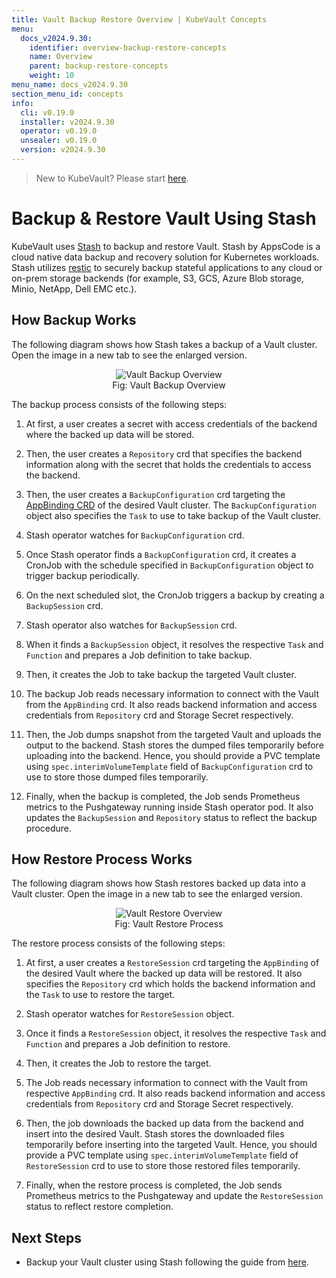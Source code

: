 ```yaml
---
title: Vault Backup Restore Overview | KubeVault Concepts
menu:
  docs_v2024.9.30:
    identifier: overview-backup-restore-concepts
    name: Overview
    parent: backup-restore-concepts
    weight: 10
menu_name: docs_v2024.9.30
section_menu_id: concepts
info:
  cli: v0.19.0
  installer: v2024.9.30
  operator: v0.19.0
  unsealer: v0.19.0
  version: v2024.9.30
---
```


> New to KubeVault? Please start [here](/docs/v2024.9.30/README).

# Backup & Restore Vault Using Stash

KubeVault uses [Stash](https://stash.run) to backup and restore Vault. Stash by AppsCode is a cloud native data backup and recovery solution for Kubernetes workloads. Stash utilizes [restic](https://github.com/restic/restic) to securely backup stateful applications to any cloud or on-prem storage backends (for example, S3, GCS, Azure Blob storage, Minio, NetApp, Dell EMC etc.).

## How Backup Works

The following diagram shows how Stash takes a backup of a Vault cluster. Open the image in a new tab to see the enlarged version.

<figure align="center">
 <img alt="Vault Backup Overview" src="/docs/v2024.9.30/images/concepts/backup.svg">
  <figcaption align="center">Fig: Vault Backup Overview</figcaption>
</figure>

The backup process consists of the following steps:

1. At first, a user creates a secret with access credentials of the backend where the backed up data will be stored.

2. Then, the user creates a `Repository` crd that specifies the backend information along with the secret that holds the credentials to access the backend.

3. Then, the user creates a `BackupConfiguration` crd targeting the [AppBinding CRD](/docs/v2024.9.30/concepts/vault-server-crds/auth-methods/appbinding) of the desired Vault cluster. The `BackupConfiguration` object also specifies the `Task` to use to take backup of the Vault cluster.

4. Stash operator watches for `BackupConfiguration` crd.

5. Once Stash operator finds a `BackupConfiguration` crd, it creates a CronJob with the schedule specified in `BackupConfiguration` object to trigger backup periodically.

6. On the next scheduled slot, the CronJob triggers a backup by creating a `BackupSession` crd.

7. Stash operator also watches for `BackupSession` crd.

8. When it finds a `BackupSession` object, it resolves the respective `Task` and `Function` and prepares a Job definition to take backup.

9. Then, it creates the Job to take backup the targeted Vault cluster.

10. The backup Job reads necessary information to connect with the Vault from the `AppBinding` crd. It also reads backend information and access credentials from `Repository` crd and Storage Secret respectively.

11. Then, the Job dumps snapshot from the targeted Vault and uploads the output to the backend. Stash stores the dumped files temporarily before uploading into the backend. Hence, you should provide a PVC template using `spec.interimVolumeTemplate` field of `BackupConfiguration` crd to use to store those dumped files temporarily.

12. Finally, when the backup is completed, the Job sends Prometheus metrics to the Pushgateway running inside Stash operator pod. It also updates the `BackupSession` and `Repository` status to reflect the backup procedure.

## How Restore Process Works

The following diagram shows how Stash restores backed up data into a Vault cluster. Open the image in a new tab to see the enlarged version.

<figure align="center">
 <img alt="Vault Restore Overview" src="/docs/v2024.9.30/images/concepts/restore.svg">
  <figcaption align="center">Fig: Vault Restore Process</figcaption>
</figure>

The restore process consists of the following steps:

1. At first, a user creates a `RestoreSession` crd targeting the `AppBinding` of the desired Vault where the backed up data will be restored. It also specifies the `Repository` crd which holds the backend information and the `Task` to use to restore the target.

2. Stash operator watches for `RestoreSession` object.

3. Once it finds a `RestoreSession` object, it resolves the respective `Task` and `Function` and prepares a Job definition to restore.

4. Then, it creates the Job to restore the target.

5. The Job reads necessary information to connect with the Vault from respective `AppBinding` crd. It also reads backend information and access credentials from `Repository` crd and Storage Secret respectively.

6. Then, the job downloads the backed up data from the backend and insert into the desired Vault. Stash stores the downloaded files temporarily before inserting into the targeted Vault. Hence, you should provide a PVC template using `spec.interimVolumeTemplate` field of `RestoreSession` crd to use to store those restored files temporarily.

7. Finally, when the restore process is completed, the Job sends Prometheus metrics to the Pushgateway and update the `RestoreSession` status to reflect restore completion.

## Next Steps

- Backup your Vault cluster using Stash following the guide from [here](/docs/v2024.9.30/guides/backup-restore/overview).
